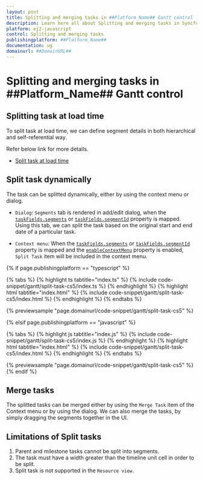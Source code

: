 ```yaml
---
layout: post
title: Splitting and merging tasks in ##Platform_Name## Gantt control | Syncfusion
description: Learn here all about Splitting and merging tasks in Syncfusion ##Platform_Name## Gantt control of Syncfusion Essential JS 2 and more.
platform: ej2-javascript
control: Splitting and merging tasks 
publishingplatform: ##Platform_Name##
documentation: ug
domainurl: ##DomainURL##
---
```


# Splitting and merging tasks in ##Platform_Name## Gantt control

## Splitting task at load time

To split task at load time, we can define segment details in both hierarchical and self-referential way.

Refer below link for more details.

* [Split task at load time](https://ej2.syncfusion.com/documentation/gantt/data-binding#split-task)

## Split task dynamically

The task can be splitted dynamically, either by using the context menu or dialog.

* `Dialog`: `Segments` tab is rendered in add/edit dialog, when the [`taskFields.segments`](../../api/gantt/taskFields/#segments) or [`taskFields.segmentId`](../../api/gantt/taskFields/#segmentId) property is mapped. Using this tab, we can split the task based on the original start and end date of a particular task.

* `Context menu`: When the [`taskFields.segments`](../../api/gantt/taskFields/#segments) or [`taskFields.segmentId`](../../api/gantt/taskFields/#segmentId) property is mapped and the [`enableContextMenu`](../../api/gantt/#enablecontextmenu) property is enabled, `Split Task` item will be included in the context menu.

{% if page.publishingplatform == "typescript" %}

 {% tabs %}
{% highlight ts tabtitle="index.ts" %}
{% include code-snippet/gantt/split-task-cs5/index.ts %}
{% endhighlight %}
{% highlight html tabtitle="index.html" %}
{% include code-snippet/gantt/split-task-cs5/index.html %}
{% endhighlight %}
{% endtabs %}
        
{% previewsample "page.domainurl/code-snippet/gantt/split-task-cs5" %}

{% elsif page.publishingplatform == "javascript" %}

{% tabs %}
{% highlight js tabtitle="index.js" %}
{% include code-snippet/gantt/split-task-cs5/index.js %}
{% endhighlight %}
{% highlight html tabtitle="index.html" %}
{% include code-snippet/gantt/split-task-cs5/index.html %}
{% endhighlight %}
{% endtabs %}

{% previewsample "page.domainurl/code-snippet/gantt/split-task-cs5" %}
{% endif %}

## Merge tasks

The splitted tasks can be merged either by using the `Merge Task` item of the Context menu or by using the dialog. We can also merge the tasks, by simply dragging the segments together in the UI.

## Limitations of Split tasks

1. Parent and milestone tasks cannot be split into segments.
2. The task must have a width greater than the timeline unit cell in order to be split.
3. Split task is not supported in the `Resource view`.
